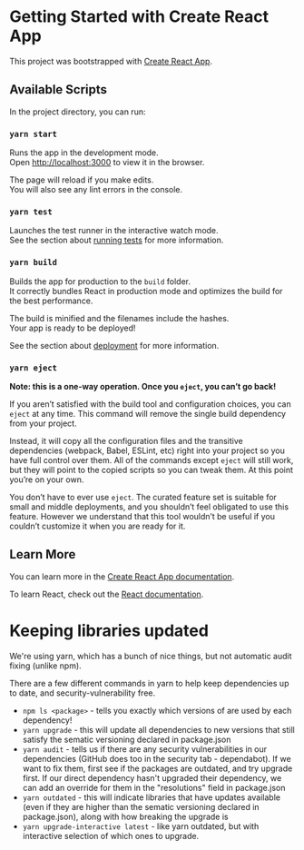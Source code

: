 # Getting Started with Create React App

This project was bootstrapped with [Create React App](https://github.com/facebook/create-react-app).

## Available Scripts

In the project directory, you can run:

### `yarn start`

Runs the app in the development mode.\
Open [http://localhost:3000](http://localhost:3000) to view it in the browser.

The page will reload if you make edits.\
You will also see any lint errors in the console.

### `yarn test`

Launches the test runner in the interactive watch mode.\
See the section about [running tests](https://facebook.github.io/create-react-app/docs/running-tests) for more information.

### `yarn build`

Builds the app for production to the `build` folder.\
It correctly bundles React in production mode and optimizes the build for the best performance.

The build is minified and the filenames include the hashes.\
Your app is ready to be deployed!

See the section about [deployment](https://facebook.github.io/create-react-app/docs/deployment) for more information.

### `yarn eject`

**Note: this is a one-way operation. Once you `eject`, you can’t go back!**

If you aren’t satisfied with the build tool and configuration choices, you can `eject` at any time. This command will remove the single build dependency from your project.

Instead, it will copy all the configuration files and the transitive dependencies (webpack, Babel, ESLint, etc) right into your project so you have full control over them. All of the commands except `eject` will still work, but they will point to the copied scripts so you can tweak them. At this point you’re on your own.

You don’t have to ever use `eject`. The curated feature set is suitable for small and middle deployments, and you shouldn’t feel obligated to use this feature. However we understand that this tool wouldn’t be useful if you couldn’t customize it when you are ready for it.

## Learn More

You can learn more in the [Create React App documentation](https://facebook.github.io/create-react-app/docs/getting-started).

To learn React, check out the [React documentation](https://reactjs.org/).


# Keeping libraries updated
We're using yarn, which has a bunch of nice things, but not automatic audit fixing (unlike npm).

There are a few different commands in yarn to help keep dependencies up to date, and security-vulnerability free.

- `npm ls <package>` - tells you exactly which versions of <package> are used by each dependency!
- `yarn upgrade` - this will update all dependencies to new versions that still satisfy the sematic versioning declared in package.json
- `yarn audit` - tells us if there are any security vulnerabilities in our dependencies (GitHub does too in the security tab - dependabot).  If we want to fix them, first see if the packages are outdated, and try upgrade first. If our direct dependency hasn't upgraded their dependency, we can add an override for them in the "resolutions" field in package.json
- `yarn outdated` - this will indicate libraries that have updates available (even if they are higher than the sematic versioning declared in package.json), along with how breaking the upgrade is
- `yarn upgrade-interactive latest` - like yarn outdated, but with interactive selection of which ones to upgrade. 
